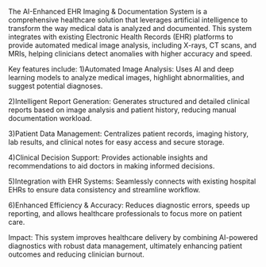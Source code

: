 The AI-Enhanced EHR Imaging & Documentation System is a comprehensive healthcare solution that leverages artificial intelligence to transform the way medical data is analyzed and documented. This system integrates with existing Electronic Health Records (EHR) platforms to provide automated medical image analysis, including X-rays, CT scans, and MRIs, helping clinicians detect anomalies with higher accuracy and speed.

Key features include:
1)Automated Image Analysis: Uses AI and deep learning models to analyze medical images, highlight abnormalities, and suggest potential diagnoses.

2)Intelligent Report Generation: Generates structured and detailed clinical reports based on image analysis and patient history, reducing manual documentation workload.

3)Patient Data Management: Centralizes patient records, imaging history, lab results, and clinical notes for easy access and secure storage.

4)Clinical Decision Support: Provides actionable insights and recommendations to aid doctors in making informed decisions.

5)Integration with EHR Systems: Seamlessly connects with existing hospital EHRs to ensure data consistency and streamline workflow.

6)Enhanced Efficiency & Accuracy: Reduces diagnostic errors, speeds up reporting, and allows healthcare professionals to focus more on patient care.

Impact: This system improves healthcare delivery by combining AI-powered diagnostics with robust data management, ultimately enhancing patient outcomes and reducing clinician burnout.
